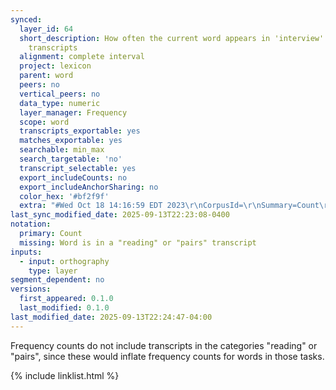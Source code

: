 ```yaml
---
synced:
  layer_id: 64
  short_description: How often the current word appears in 'interview' and 'metalinguistic'
    transcripts
  alignment: complete interval
  project: lexicon
  parent: word
  peers: no
  vertical_peers: no
  data_type: numeric
  layer_manager: Frequency
  scope: word
  transcripts_exportable: yes
  matches_exportable: yes
  searchable: min_max
  search_targetable: 'no'
  transcript_selectable: yes
  export_includeCounts: no
  export_includeAnchorSharing: no
  color_hex: '#bf2f9f'
  extra: "#Wed Oct 18 14:16:59 EDT 2023\r\nCorpusId=\r\nSummary=Count\r\nLayerId=2\r\nPauseMarkers=\r\nWordPairs=false\r\nAnnotateTokens=true\r\nParticipantFilterLayer=\r\nMainSpeakerOnly=false\r\nReferenceCorpus=\r\nExcludedTranscriptTypes=6,5,3\r\nScope=Database\r\nParticipantFilterPattern=.*\r\nFilterLayer=\r\nWordPairScope=0\r\nExcludeParticipantFilter=\r\nExcludeFilter=\r\n"
last_sync_modified_date: 2025-09-13T22:23:08-0400
notation:
  primary: Count
  missing: Word is in a "reading" or "pairs" transcript
inputs:
  - input: orthography
    type: layer
segment_dependent: no
versions:
  first_appeared: 0.1.0
  last_modified: 0.1.0
last_modified_date: 2025-09-13T22:24:47-04:00
---
```


Frequency counts do not include transcripts in the categories "reading" or "pairs", since these would inflate frequency counts for words in those tasks.


{% include linklist.html %}
